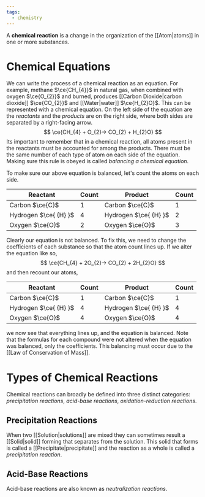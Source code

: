 ```yaml
---
tags:
  - chemistry
---
```

A **chemical reaction** is a change in the organization of the [[Atom|atoms]] in one or more substances.

# Chemical Equations

We can write the process of a chemical reaction as an equation. For example, methane $\ce{CH_{4}}$ in natural gas, when combined with oxygen $\ce{O_{2}}$ and burned, produces [[Carbon Dioxide|carbon dioxide]] $\ce{CO_{2}}$ and [[Water|water]] $\ce{H_{2}O}$. This can be represented with a chemical equation. On the left side of the equation are the *reactants* and the *products* are on the right side, where both sides are separated by a right-facing arrow.
$$
\ce{CH_{4} + O_{2}-> CO_{2} + H_{2}O}
$$
Its important to remember that in a chemical reaction, all atoms present in the reactants must be accounted for among the products. There must be the same number of each type of atom on each side of the equation. Making sure this rule is obeyed is called *balancing a chemical equation*.

To make sure our above equation is balanced, let's count the atoms on each side.

| Reactant              | Count | Product               | Count |
| --------------------- | ----- | --------------------- | ----- |
| Carbon $\ce{C}$       | 1     | Carbon $\ce{C}$       | 1     |
| Hydrogen $\ce{ {H} }$ | 4     | Hydrogen $\ce{ {H} }$ | 2     |
| Oxygen $\ce{O}$       | 2     | Oxygen $\ce{O}$       | 3     |

Clearly our equation is not balanced. To fix this, we need to change the coefficients of each substance so that the atom count lines up. If we alter the equation like so,
$$
\ce{CH_{4} + 2O_{2}-> CO_{2} + 2H_{2}O}
$$
and then recount our atoms,

| Reactant              | Count | Product               | Count |
| --------------------- | ----- | --------------------- | ----- |
| Carbon $\ce{C}$       | 1     | Carbon $\ce{C}$       | 1     |
| Hydrogen $\ce{ {H} }$ | 4     | Hydrogen $\ce{ {H} }$ | 4     |
| Oxygen $\ce{O}$       | 4     | Oxygen $\ce{O}$       | 4     |
we now see that everything lines up, and the equation is balanced. Note that the formulas for each compound were not altered when the equation was balanced, only the coefficients. This balancing must occur due to the [[Law of Conservation of Mass]].

# Types of Chemical Reactions

Chemical reactions can broadly be defined into three distinct categories: *precipitation reactions*, *acid-base reactions*, *oxidation-reduction reactions*. 

## Precipitation Reactions

When two [[Solution|solutions]] are mixed they can sometimes result a [[Solid|solid]] forming that separates from the solution. This solid that forms is called a [[Precipitate|precipitate]] and the reaction as a whole is called a *precipitation reaction*. 

## Acid-Base Reactions

Acid-base reactions are also known as *neutralization reactions*. 